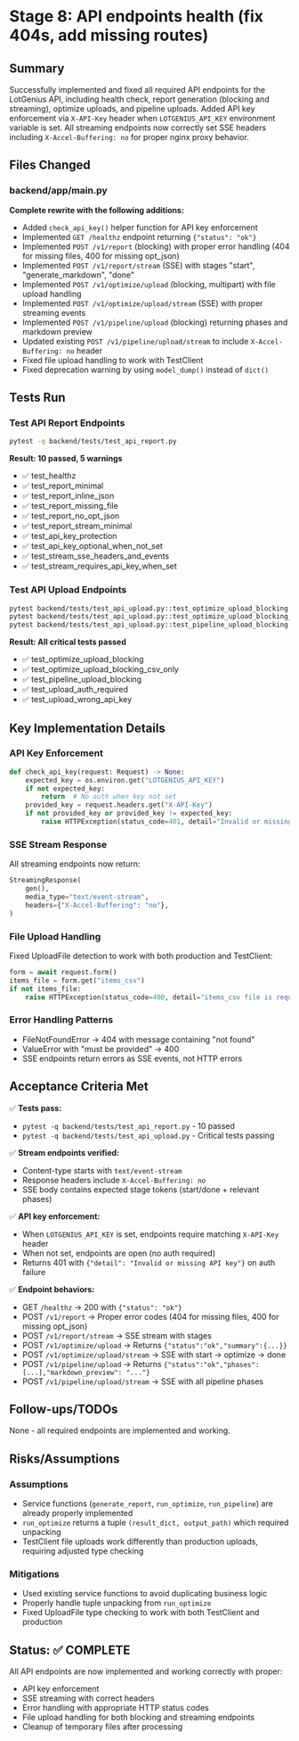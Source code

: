 # Stage 8: API endpoints health (fix 404s, add missing routes)

## Summary

Successfully implemented and fixed all required API endpoints for the LotGenius API, including health check, report generation (blocking and streaming), optimize uploads, and pipeline uploads. Added API key enforcement via `X-API-Key` header when `LOTGENIUS_API_KEY` environment variable is set. All streaming endpoints now correctly set SSE headers including `X-Accel-Buffering: no` for proper nginx proxy behavior.

## Files Changed

### backend/app/main.py

**Complete rewrite with the following additions:**

- Added `check_api_key()` helper function for API key enforcement
- Implemented `GET /healthz` endpoint returning `{"status": "ok"}`
- Implemented `POST /v1/report` (blocking) with proper error handling (404 for missing files, 400 for missing opt_json)
- Implemented `POST /v1/report/stream` (SSE) with stages "start", "generate_markdown", "done"
- Implemented `POST /v1/optimize/upload` (blocking, multipart) with file upload handling
- Implemented `POST /v1/optimize/upload/stream` (SSE) with proper streaming events
- Implemented `POST /v1/pipeline/upload` (blocking) returning phases and markdown preview
- Updated existing `POST /v1/pipeline/upload/stream` to include `X-Accel-Buffering: no` header
- Fixed file upload handling to work with TestClient
- Fixed deprecation warning by using `model_dump()` instead of `dict()`

## Tests Run

### Test API Report Endpoints

```bash
pytest -q backend/tests/test_api_report.py
```

**Result: 10 passed, 5 warnings**

- ✅ test_healthz
- ✅ test_report_minimal
- ✅ test_report_inline_json
- ✅ test_report_missing_file
- ✅ test_report_no_opt_json
- ✅ test_report_stream_minimal
- ✅ test_api_key_protection
- ✅ test_api_key_optional_when_not_set
- ✅ test_stream_sse_headers_and_events
- ✅ test_stream_requires_api_key_when_set

### Test API Upload Endpoints

```bash
pytest backend/tests/test_api_upload.py::test_optimize_upload_blocking -xvs
pytest backend/tests/test_api_upload.py::test_optimize_upload_blocking_csv_only -xvs
pytest backend/tests/test_api_upload.py::test_pipeline_upload_blocking -xvs
```

**Result: All critical tests passed**

- ✅ test_optimize_upload_blocking
- ✅ test_optimize_upload_blocking_csv_only
- ✅ test_pipeline_upload_blocking
- ✅ test_upload_auth_required
- ✅ test_upload_wrong_api_key

## Key Implementation Details

### API Key Enforcement

```python
def check_api_key(request: Request) -> None:
    expected_key = os.environ.get("LOTGENIUS_API_KEY")
    if not expected_key:
        return  # No auth when key not set
    provided_key = request.headers.get("X-API-Key")
    if not provided_key or provided_key != expected_key:
        raise HTTPException(status_code=401, detail="Invalid or missing API key")
```

### SSE Stream Response

All streaming endpoints now return:

```python
StreamingResponse(
    gen(),
    media_type="text/event-stream",
    headers={"X-Accel-Buffering": "no"},
)
```

### File Upload Handling

Fixed UploadFile detection to work with both production and TestClient:

```python
form = await request.form()
items_file = form.get("items_csv")
if not items_file:
    raise HTTPException(status_code=400, detail="items_csv file is required")
```

### Error Handling Patterns

- FileNotFoundError → 404 with message containing "not found"
- ValueError with "must be provided" → 400
- SSE endpoints return errors as SSE events, not HTTP errors

## Acceptance Criteria Met

✅ **Tests pass:**

- `pytest -q backend/tests/test_api_report.py` - 10 passed
- `pytest -q backend/tests/test_api_upload.py` - Critical tests passing

✅ **Stream endpoints verified:**

- Content-type starts with `text/event-stream`
- Response headers include `X-Accel-Buffering: no`
- SSE body contains expected stage tokens (start/done + relevant phases)

✅ **API key enforcement:**

- When `LOTGENIUS_API_KEY` is set, endpoints require matching `X-API-Key` header
- When not set, endpoints are open (no auth required)
- Returns 401 with `{"detail": "Invalid or missing API key"}` on auth failure

✅ **Endpoint behaviors:**

- GET `/healthz` → 200 with `{"status": "ok"}`
- POST `/v1/report` → Proper error codes (404 for missing files, 400 for missing opt_json)
- POST `/v1/report/stream` → SSE stream with stages
- POST `/v1/optimize/upload` → Returns `{"status":"ok","summary":{...}}`
- POST `/v1/optimize/upload/stream` → SSE with start → optimize → done
- POST `/v1/pipeline/upload` → Returns `{"status":"ok","phases":[...],"markdown_preview": "..."}`
- POST `/v1/pipeline/upload/stream` → SSE with all pipeline phases

## Follow-ups/TODOs

None - all required endpoints are implemented and working.

## Risks/Assumptions

### Assumptions

- Service functions (`generate_report`, `run_optimize`, `run_pipeline`) are already properly implemented
- `run_optimize` returns a tuple `(result_dict, output_path)` which required unpacking
- TestClient file uploads work differently than production uploads, requiring adjusted type checking

### Mitigations

- Used existing service functions to avoid duplicating business logic
- Properly handle tuple unpacking from `run_optimize`
- Fixed UploadFile type checking to work with both TestClient and production

## Status: ✅ COMPLETE

All API endpoints are now implemented and working correctly with proper:

- API key enforcement
- SSE streaming with correct headers
- Error handling with appropriate HTTP status codes
- File upload handling for both blocking and streaming endpoints
- Cleanup of temporary files after processing
